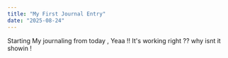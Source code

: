 ```yaml
---
title: "My First Journal Entry"
date: "2025-08-24"
---
```


Starting My journaling from today , Yeaa !!
It's working right ??
why isnt it showin !
